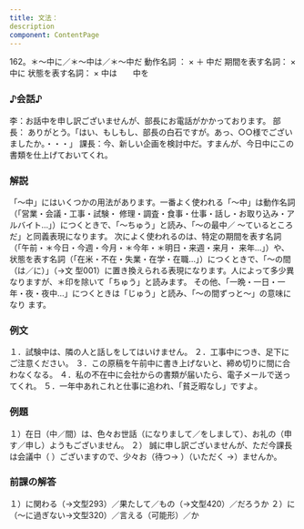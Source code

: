 ```yaml
---
title: 文法：
description
component: ContentPage
---
```



162。＊～中に／＊～中は／＊～中だ
動作名詞 ： × ＋ 中だ
期間を表す名詞： × 中に
状態を表す名詞： × 中は
      中を
### ♪会話♪
李：お話中を申し訳ございませんが、部長にお電話がかかっております。
部長： ありがとう。「はい、もしもし、部長の白石ですが。あっ、○○様でございましたか。・・・」 課長：今、新しい企画を検討中だ。すまんが、今日中にこの書類を仕上げておいてくれ。
### 解説
「～中」にはいくつかの用法があります。一番よく使われる「～中」は動作名詞（「営業・会議・工事・試験・ 修理・調査・食事・仕事・話し・お取り込み・アルバイト…」）につくときで、「～ちゅう」と読み、「～の最中／
～ているところだ」と同義表現になります。 次によく使われるのは、特定の期間を表す名詞（「午前・＊今日・今週・今月・＊今年・＊明日・来週・来月・
来年…」）や、状態を表す名詞（「在米・不在・失業・在学・在職…」）につくときで、「～の間（は／に）」（→文
型001）に置き換えられる表現になります。人によって多少異なりますが、＊印を除いて「ちゅう」と読みます。 その他、「一晩・一日・一年・夜・夜中…」につくときは「じゅう」と読み、「～の間ずっと～」の意味になり
ます。
### 例文
１．試験中は、隣の人と話しをしてはいけません。
２．工事中につき、足下にご注意ください。
３．この原稿を午前中に書き上げないと、締め切りに間に合わなくなる。
４．私の不在中に会社からの書類が届いたら、電子メールで送ってくれ。
５．一年中あれこれと仕事に追われ、「貧乏暇なし」ですよ。
### 例題
１）在日（中／間）は、色々お世話（になりまして／をしまして）、お礼の（申す／申し）ようもございません。
２） 誠に申し訳ございませんが、ただ今課長は会議中（ ）ございますので、少々お（待つ→ ）（いただく
→）ませんか。
### 前課の解答
１）に関わる（→文型293）／果たして／もの（→文型420）／だろうか
２）に（～に過ぎない→文型320）／言える（可能形）／か
